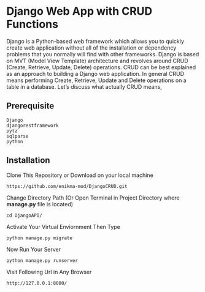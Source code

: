 # Django Web App with CRUD Functions

Django is a Python-based web framework which allows you to quickly create web application without all of the installation or dependency problems that you normally will find with other frameworks. Django is based on MVT (Model View Template) architecture and revolves around CRUD (Create, Retrieve, Update, Delete) operations. CRUD can be best explained as an approach to building a Django web application. In general CRUD means performing Create, Retrieve, Update and Delete operations on a table in a database. Let’s discuss what actually CRUD means,

## Prerequisite
```
Django
djangorestframework
pytz
sqlparse
python
```

## Installation

Clone This Repository or Download on your local machine
```
https://github.com/enikma-mod/DjangoCRUD.git
```
Change Directory Path (Or Open Terminal in Project Directory where **manage.py** file is located)
```
cd DjangoAPI/
```

Activate Your Virtual Enviornment Then Type 
```
python manage.py migrate
```


Now Run Your Server 
```
python manage.py runserver
```

Visit Following Url in Any Browser
```
http://127.0.0.1:8000/
```
